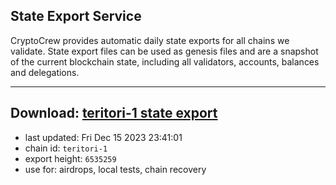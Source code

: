 ## State Export Service
CryptoCrew provides automatic daily state exports for all chains we validate. State export files can be used as genesis files and are a snapshot of the current blockchain state, including all validators, accounts, balances and delegations.

---
**Download: [teritori-1 state export](https://dl.ccvalidators.com/SERVICE/teritori/teritori-1_export_6535259.json)**
---

- last updated: Fri Dec 15 2023 23:41:01
- chain id: `teritori-1`
- export height: `6535259`
- use for: airdrops, local tests, chain recovery
